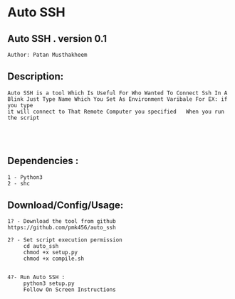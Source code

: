 # Auto SSH

## Auto SSH . version 0.1
    Author: Patan Musthakheem

## Description:
    Auto SSH is a tool Which Is Useful For Who Wanted To Connect Ssh In A Blink Just Type Name Which You Set As Environment Varibale For EX: if you type 
    it will connect to That Remote Computer you specified   When you run the script   
<br /><br />

## Dependencies :
    1 - Python3
	2 - shc

## Download/Config/Usage:
    1? - Download the tool from github
    https://github.com/pmk456/auto_ssh    

    2? - Set script execution permission
         cd auto_ssh
         chmod +x setup.py
         chmod +x compile.sh


    4?- Run Auto SSH :
         python3 setup.py
         Follow On Screen Instructions	   
      

